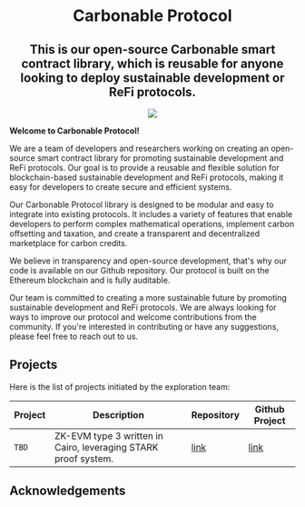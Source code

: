 <div align="center">
    <h1>Carbonable Protocol </h1>
    <h2>This is our open-source Carbonable smart contract library, which is reusable for anyone looking to deploy sustainable development or ReFi protocols.</h2>
    <img src="resources/img/kss_logo.png" >
<div align="left">

**Welcome to Carbonable Protocol!**

We are a team of developers and researchers working on creating an open-source smart contract library for promoting sustainable development and ReFi protocols. Our goal is to provide a reusable and flexible solution for blockchain-based sustainable development and ReFi protocols, making it easy for developers to create secure and efficient systems.

Our Carbonable Protocol library is designed to be modular and easy to integrate into existing protocols. It includes a variety of features that enable developers to perform complex mathematical operations, implement carbon offsetting and taxation, and create a transparent and decentralized marketplace for carbon credits.

We believe in transparency and open-source development, that's why our code is available on our Github repository. Our protocol is built on the Ethereum blockchain and is fully auditable.

Our team is committed to creating a more sustainable future by promoting sustainable development and ReFi protocols. We are always looking for ways to improve our protocol and welcome contributions from the community. If you're interested in contributing or have any suggestions, please feel free to reach out to us.

## Projects

Here is the list of projects initiated by the exploration team:

| Project  | Description                     | Repository                                     | Github Project                                          |
| -------- | ------------------------------- | ---------------------------------------------- | ------------------------------------------------------- |
| `TBD` | ZK-EVM type 3 written in Cairo, leveraging STARK proof system. | [link](https://github.com/sayajin-labs/kakarot) | [link](https://github.com/orgs/sayajin-labs/projects/3) |


## Acknowledgements


<div align="center">

<div align="center">
